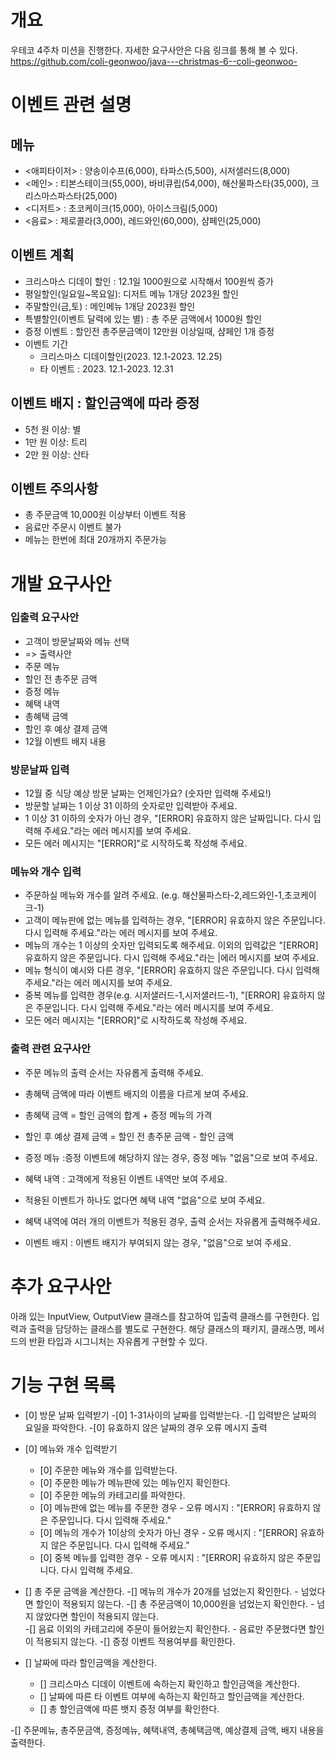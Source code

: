 # 개요
우테코 4주차 미션을 진행한다.
자세한 요구사안은 다음 링크를 통해 볼 수 있다.
https://github.com/coli-geonwoo/java---christmas-6--coli-geonwoo-

# 이벤트 관련 설명

## 메뉴
*   <애피타이저> : 양송이수프(6,000), 타파스(5,500), 시저샐러드(8,000)
*   <메인> : 티본스테이크(55,000), 바비큐립(54,000), 해산물파스타(35,000), 크리스마스파스타(25,000)
*   <디저트> : 초코케이크(15,000), 아이스크림(5,000)
*   <음료> : 제로콜라(3,000), 레드와인(60,000), 샴페인(25,000)

## 이벤트 계획
*   크리스마스 디데이 할인 : 12.1일 1000원으로 시작해서 100원씩 증가
*   평일할인(일요일~목요일): 디저트 메뉴 1개당 2023원 할인
*   주말할인(금,토) : 메인메뉴 1개당 2023원 할인
*   특별할인(이벤트 달력에 있는 별) : 총 주문 금액에서 1000원 할인
*   증정 이벤트 : 할인전 총주문금액이 12만원 이상일때, 샴페인 1개 증정
*   이벤트 기간
    *   크리스마스 디데이할인(2023. 12.1-2023. 12.25)
    *   타 이벤트 : 2023. 12.1-2023. 12.31
    
## 이벤트 배지 : 할인금액에 따라 증정
*   5천 원 이상: 별  
*   1만 원 이상: 트리    
*   2만 원 이상: 산타  

## 이벤트 주의사항
*   총 주문금액 10,000원 이상부터 이벤트 적용  
*   음료만 주문시 이벤트 불가
*   메뉴는 한번에 최대 20개까지 주문가능


# 개발 요구사안

### 입출력 요구사안
- 고객이 방문날짜와 메뉴 선택 
- => 출력사안
- 주문 메뉴
- 할인 전 총주문 금액
- 증정 메뉴
- 혜택 내역
- 총혜택 금액
- 할인 후 예상 결제 금액
- 12월 이벤트 배지 내용

### 방문날짜 입력
- 12월 중 식당 예상 방문 날짜는 언제인가요? (숫자만 입력해 주세요!)
- 방문할 날짜는 1 이상 31 이하의 숫자로만 입력받아 주세요.
- 1 이상 31 이하의 숫자가 아닌 경우, "[ERROR] 유효하지 않은 날짜입니다. 다시 입력해 주세요."라는 에러 메시지를 보여 주세요.
- 모든 에러 메시지는 "[ERROR]"로 시작하도록 작성해 주세요.

### 메뉴와 개수 입력
- 주문하실 메뉴와 개수를 알려 주세요. (e.g. 해산물파스타-2,레드와인-1,초코케이크-1)
- 고객이 메뉴판에 없는 메뉴를 입력하는 경우, "[ERROR] 유효하지 않은 주문입니다. 다시 입력해 주세요."라는 에러 메시지를 보여 주세요.
- 메뉴의 개수는 1 이상의 숫자만 입력되도록 해주세요. 이외의 입력값은 "[ERROR] 유효하지 않은 주문입니다. 다시 입력해 주세요."라는 |에러 메시지를 보여 주세요.
- 메뉴 형식이 예시와 다른 경우, "[ERROR] 유효하지 않은 주문입니다. 다시 입력해 주세요."라는 에러 메시지를 보여 주세요.
- 중복 메뉴를 입력한 경우(e.g. 시저샐러드-1,시저샐러드-1), "[ERROR] 유효하지 않은 주문입니다. 다시 입력해 주세요."라는 에러 메시지를 보여 주세요.
- 모든 에러 메시지는 "[ERROR]"로 시작하도록 작성해 주세요.

### 출력 관련 요구사안
- 주문 메뉴의 출력 순서는 자유롭게 출력해 주세요.
- 총혜택 금액에 따라 이벤트 배지의 이름을 다르게 보여 주세요.
- 총혜택 금액 = 할인 금액의 합계 + 증정 메뉴의 가격
- 할인 후 예상 결제 금액 = 할인 전 총주문 금액 - 할인 금액

- 증정 메뉴  :증정 이벤트에 해당하지 않는 경우, 증정 메뉴 "없음"으로 보여 주세요.
- 혜택 내역  : 고객에게 적용된 이벤트 내역만 보여 주세요.
- 적용된 이벤트가 하나도 없다면 혜택 내역 "없음"으로 보여 주세요.
- 혜택 내역에 여러 개의 이벤트가 적용된 경우, 출력 순서는 자유롭게 출력해주세요.
- 이벤트 배지  : 이벤트 배지가 부여되지 않는 경우, "없음"으로 보여 주세요.

# 추가 요구사안
아래 있는 InputView, OutputView 클래스를 참고하여 입출력 클래스를 구현한다.
입력과 출력을 담당하는 클래스를 별도로 구현한다.
해당 클래스의 패키지, 클래스명, 메서드의 반환 타입과 시그니처는 자유롭게 구현할 수 있다.



# 기능 구현 목록
- [0] 방문 날짜 입력받기
    -[0] 1-31사이의 날짜를 입력받는다.
    -[] 입력받은 날짜의 요일을 파악한다.
    -[0] 유효하지 않은 날짜의 경우 오류 메시지 출력

- [0] 메뉴와 개수 입력받기
  - [0] 주문한 메뉴와 개수를 입력받는다.
  - [0] 주문한 메뉴가 메뉴판에 있는 메뉴인지 확인한다.
  - [0] 주문한 메뉴의 카테고리를 파악한다.
  - [0] 메뉴판에 없는 메뉴를 주문한 경우 - 오류 메시지 : "[ERROR] 유효하지 않은 주문입니다. 다시 입력해 주세요."
  - [0] 메뉴의 개수가 1이상의 숫자가 아닌 경우 - 오류 메시지 : "[ERROR] 유효하지 않은 주문입니다. 다시 입력해 주세요."
  - [0] 중복 메뉴를 입력한 경우 - 오류 메시지 : "[ERROR] 유효하지 않은 주문입니다. 다시 입력해 주세요.

- [] 총 주문 금액을 계산한다.
  -[] 메뉴의 개수가 20개를 넘었는지 확인한다.
        - 넘었다면 할인이 적용되지 않는다. 
  -[] 총 주문금액이 10,000원을 넘었는지 확인한다.
        - 넘지 않았다면 할인이 적용되지 않는다.   
  -[] 음료 이외의 카테고리에 주문이 들어왔는지 확인한다.
        - 음료만 주문했다면 할인이 적용되지 않는다.
  -[] 증정 이벤트 적용여부를 확인한다. 

- [] 날짜에 따라 할인금액을 계산한다.
  - [] 크리스마스 디데이 이벤트에 속하는지 확인하고 할인금액을 계산한다.
  - [] 날짜에 따른 타 이벤트 여부에 속하는지 확인하고 할인금액을 계산한다.
  - [] 총 할인금액에 따른 뱃지 증정 여부를 확인한다.

-[] 주문메뉴, 총주문금액, 증정메뉴, 혜택내역, 총혜택금액, 예상결제 금액, 배지 내용을 출력한다.



